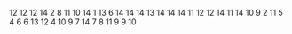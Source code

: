 12
12
12
14
2
8
11
10
14
1
13
6
14
14
14
13
14
14
14
11
12
12
14
11
14
10
9
2
11
5
4
6
6
13
12
4
10
9
7
14
7
8
11
9
9
10
